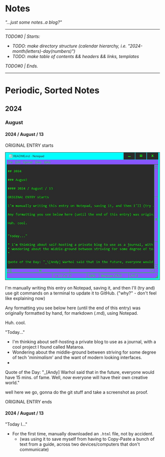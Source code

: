 
# Notes 

_"...just some notes..a blog?"_

---
_TODO#0 | Starts:_
  * _TODO: make directory structure (calendar hierarchy, i.e. "2024-month(letters)-day(numbers)")_ 
  * _TODO: make table of contents && headers && links, templates_

_TODO#0 | Ends._

---

# Periodic, Sorted Notes

## 2024

### August

#### 2024 / August / 13

ORIGINAL ENTRY starts

[![pudding](https://raw.githubusercontent.com/TheFernandoM/Notes/main/images/periodicals/2024/7_aug/pudding.jpg)](https://raw.githubusercontent.com/TheFernandoM/Notes/main/images/periodicals/2024/7_aug/pudding.jpg)

I'm manually writing this entry on Notepad, saving it, and then I'll (try and) use git commands on a terminal to update it to GitHub. ("why?" - don't feel like explaining now)

Any formatting you see below here (until the end of this entry) was originally formatted by hand, for markdown (.md), using Notepad.  

Huh. cool.


"Today..."

* I'm thinking about self-hosting a private blog to use as a journal, with a cool project I found called Mataroa.
* Wondering about the middle-ground between striving for some degree of tech '_minimalism_' and the want of modern looking interfaces.
* 

Quote of the Day: "_\[Andy] Warhol said that in the future, everyone would have 15 mins. of fame. Well, *now* everyone will have their own creative world."

well here we go, gonna do the git stuff and take a screenshot as proof.

ORIGINAL ENTRY ends

#### 2024 / August / 13
  
"Today I..."
* For the first time, manually downloaded an `.html` file, not by accident.
  * (was using it to save myself from having to Copy-Paste a bunch of text from a guide, across two devices/computers that don't communicate)
  
<!-- this line has no text, on purpose-->
